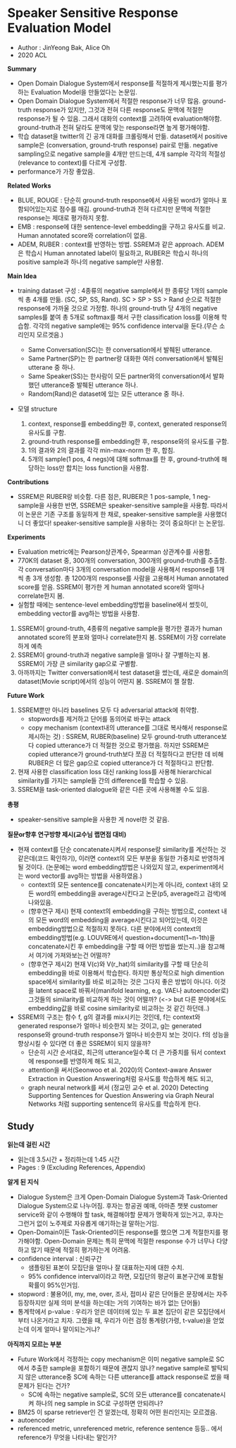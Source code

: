 # Speaker Sensitive Response Evaluation Model
- Author : JinYeong Bak, Alice Oh
- 2020 ACL

**Summary**
- Open Domain Dialogue System에서 response를 적절하게 제시했는지를 평가하는 Evaluation Model을 만들었다는 논문임.
- Open Domain Dialogue System에서 적절한 response가 너무 많음. ground-truth response가 있지만, 그것과 전혀 다른 response도 문맥에 적절한 response가 될 수 있음.
그래서 대화의 context를 고려하여 evaluation해야함. ground-truth과 전혀 달라도 문맥에 맞는 response라면 높게 평가해야함. 
- 학습 dataset을 twitter의 긴 공개 대화를 크롤링해서 만듦. dataset에서 positive sample은 (conversation, ground-truth response) pair로 만듦. negative sampling으로 negative sample을 4개만 만드는데, 4개 sample 각각의 적절성(relevance to context)를 다르게 구성함. 
- performance가 가장 좋았음.

**Related Works**
- BLUE, ROUGE : 단순히 ground-truth response에서 사용된 word가 얼마나 포함되어있는지로 점수를 매김. ground-truth과 전혀 다르지만 문맥에 적절한 response는 제대로 평가하지 못함.
- EMB : response에 대한 sentence-level embedding을 구하고 유사도를 비교. Human annotated score와 correlation이 없음.
- ADEM, RUBER : context를 반영하는 방법. SSREM과 같은 approach. ADEM은 학습시 Human annotated label이 필요하고, RUBER은 학습시 하나의 positive sample과 하나의 negative sample만 사용함.

**Main Idea**
- training dataset 구성 : 4종류의 negative sample에서 한 종류당 1개의 sample씩 총 4개를 만듦. (SC, SP, SS, Rand). SC > SP > SS > Rand 순으로 적절한 response에 가까울 것으로 가정함. 하나의 ground-truth 당 4개의 negative samples를 붙여
총 5개로 softmax를 해서 구한 classification loss를 이용해 학습함. 각각의 negative sample에는 95% confidence interval을 둔다.(무슨 소리인지 모르겟음.)
  - Same Conversation(SC)는 한 conversation에서 발췌된 utterance. 
  - Same Partner(SP)는 한 partner랑 대화한 여러 conversation에서 발췌된 utterane 중 하나. 
  - Same Speaker(SS)는 한사람이 모든 partner와의 conversation에서 발화했던 utterance중 발췌된 utterance 하나. 
  - Random(Rand)은 dataset에 있는 모든 utterance 중 하나.

- 모델 structure
  1. context, response를 embedding한 후, context, generated response의 유사도를 구함. 
  2. ground-truth response를 embedding한 후, response와의 유사도를 구함.
  3. 1의 결과와 2의 결과를 각각 min-max-norm 한 후, 합침.
  4. 5개의 sample(1 pos, 4 negs)에 대해 softmax를 한 후, ground-truth에 해당하는 loss만 합치는 loss function을 사용함.


**Contributions**
- SSREM은 RUBER랑 비슷함. 다른 점은, RUBER은 1 pos-sample, 1 neg-sample을 사용한 반면, SSREM은 speaker-sensitive sample을 사용함. 따라서 이 논문은 기존 구조를 동일하게 한 채로, speaker-sensitive sample을 사용했더니 더 좋았다! speaker-sensitive sample을 사용하는 것이 중요하다! 는 논문임. 

**Experiments**
- Evaluation metric에는 Pearson상관계수, Spearman 상관계수를 사용함.
- 770K의 dataset 중, 300개의 conversation, 300개의 ground-truth를 추출함. 각 conversation마다 3개의 conversation model을 사용해서 response를 1개씩 총 3개 생성함. 
총 1200개의 response를 사람을 고용해서 Human annotated score를 얻음. SSREM이 평가한 게 human annotated score와 얼마나 correlate한지 봄.
- 실험할 때에는 sentence-level embedding방법을 baseline에서 썼듯이, embedding vector를 avg하는 방법을 사용함.
1. SSREM이 ground-truth, 4종류의 negative sample을 평가한 결과가 human annotated score의 분포와 얼마나 correlate한지 봄. SSREM이 가장 correlate하게 예측
2. SSREM이 ground-truth과 negative sample을 얼마나 잘 구별하는지 봄. SSREM이 가장 큰 similarity gap으로 구별함.
3. 아까까지는 Twitter conversation에서 test dataset을 썼는데, 새로운 domain의 dataset(Movie script)에서의 성능이 어떤지 봄. SSREM이 젤 잘함.

**Future Work**
1. SSREM뿐만 아니라 baselines 모두 다 adversarial attack에 취약함. 
    - stopwords를 제거하고 단어를 동의어로 바꾸는 attack 
    - copy mechanism (context내의 utterance를 그대로 복사해서 response로 제시하는 것) : SSREM, RUBER(baseline) 모두 ground-truth utterance보다 copied utterance가 더 적절한 것으로 평가했음. 하지만 SSREM은 copied utterance가 ground-truth보다 쪼끔 더 적절하다고 판단한 데 비해 RUBER은 더 많은 gap으로 copied utterance가 더 적절하다고 판단함. 
2. 현재 사용한 classification loss 대신 ranking loss를 사용해 hierarchical similarity를 가지는 sample들 간의 difference를 학습할 수 있음.
3. SSREM을 task-oriented dialogue와 같은 다른 곳에 사용해볼 수도 있음.

**총평**
- speaker-sensitive sample을 사용한 게 novel한 것 같음.

**질문or향후 연구방향 제시(교수님 랩면접 대비)**
- 현재 context를 단순 concatenate시켜서 response랑 similarity를 계산하는 것 같은데(코드 확인하기), 이러면 context의 모든 부분을 동일한 가중치로 반영하게 될 것이다. (논문에는 word embedding방법은 나와있지 않고, experiment에서는 word vector를 avg하는 방법을 사용하였음.)
  - context의 모든 sentence를 concatenate시키는게 아니라, context 내의 모든 word의 embedding을 average시킨다고 논문(p5, average라고 검색)에 나와있음. 
  - (향후연구 제시) 현재 context의 embedding을 구하는 방법으로, context 내의 모든 word의 embedding을 average시킨다고 되어있는데, 이것은 embedding방법으로 적절하지 못하다. 다른 분야에서의 context의 embedding방법(e.g. LOUVRE에서 question+document(1~n-1th)을 concatenate시킨 후 embedding을 구할 때 어떤 방법을 썼는지..)을 참고해서 여기에 가져와보는건 어떨까?
  - (향후연구 제시2) 현재 V(c)와 V(r_hat)의 similarity를 구할 때 단순히 embedding을 바로 이용해서 학습한다. 하지만 통상적으로 high dimention space에서 similarity를 바로 비교하는 것은 그다지 좋은 방법이 아니다. 이것을 latent space로 바꿔서(manifold learning, e.g. VAE나 autoencoder로) 그것들의 similarity를 비교하게 하는 것이 어떨까? (<-> but 다른 분야에서도 embedding값을 바로 cosine similarity로 비교하는 것 같긴 하던데..)
- SSREM의 구조는 함수 f, g의 결과를 mix시키는 것인데, f는 context와 generated response가 얼마나 비슷한지 보는 것이고, g는 generated response와 ground-truth response가 얼마나 비슷한지 보는 것이다. f의 성능을 향상시킬 수 있다면 더 좋은 SSREM이 되지 않을까?
  - 단순히 시간 순서대로, 최근의 utterance일수록 더 큰 가중치를 둬서 context에 response를 반영하게 해도 되고, 
  - attention을 써서(Seonwoo et al. 2020)의 Context-aware Answer Extraction in Question Answering처럼 유사도를 학습하게 해도 되고,
  - graph neural network를 써서 (정교민 교수 et al. 2020) Detecting Supporting Sentences for Question Answering via Graph Neural Networks 처럼 supporting sentence의 유사도를 학습하게 한다.

## Study

**읽는데 걸린 시간**
- 읽는데 3.5시간 + 정리하는데 1:45 시간
- Pages : 9 (Excluding References, Appendix)

**알게 된 지식**
- Dialogue System은 크게 Open-Domain Dialogue System과 Task-Oriented Dialogue System으로 나누어짐. 후자는 항공권 예매, 아마존 챗봇 customer service와 같이 수행해야 할 task, 해결해야할 문제가 명확하게 있는거고, 후자는 그런거 없이 노주제로 자유롭게 얘기하는걸 말하는거임.
- Open-Domain이든 Task-Oriented이든 response를 했으면 그게 적절한지를 평가해야함. Open-Domain 문제는 특히 문맥에 적절한 response 수가 너무나 다양하고 많기 때문에 적절히 평가하는게 어려움.
- confidence interval : 신뢰구간
  - 샘플링된 표본이 모집단을 얼마나 잘 대표하는지에 대한 수치.
  - 95% confidence interval이라고 하면, 모집단의 평균이 표본구간에 포함될 확률이 95%인거임.
- stopword : 불용어(I, my, me, over, 조사, 접미사 같은 단어들은 문장에서는 자주 등장하지만 실제 의미 분석을 하는데는 거의 기여하는 바가 없는 단어들)
- 통계학에서 p-value : 우리가 얻은 데이터에 있는 두 표본 집단이 같은 모집단에서부터 나온거라고 치자. 그랬을 때, 우리가 이런 검정 통계량(가령, t-value)을 얻었는데 이게 얼마나 말이되는거냐?

**아직까지 모르는 부분**
- Future Work에서 걱정하는 copy mechanism은 이미 negative sample로 SC에서 추출한 sample을 포함하기 때문에 괜찮지 않나? negative sample로 발탁되지 않은 utterance중 SC에 속하는 다른 utterance를 attack response로 썼을 때 문제가 된다는 건가?
  - SC에 속하는 negative sample로, SC의 모든 utterance를 concatenate시켜 하나의 neg sample in SC로 구성하면 안되려나?
- BM25 이 sparse retriever인 건 알겠는데, 정확히 어떤 원리인지는 모르겠음.
- autoencoder
- referenced metric, unreferenced metric, reference sentence 등등.. 에서 reference가 무엇을 나타내는 말인가?

